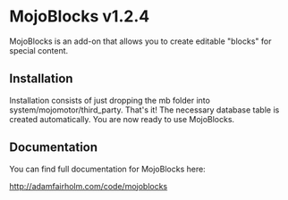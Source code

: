 # MojoBlocks v1.2.4

MojoBlocks is an add-on that allows you to create editable "blocks" for special content. 

## Installation

Installation consists of just dropping the mb folder into system/mojomotor/third_party. That's it! The necessary database table is created automatically. You are now ready to use MojoBlocks.

## Documentation

You can find full documentation for MojoBlocks here:

http://adamfairholm.com/code/mojoblocks